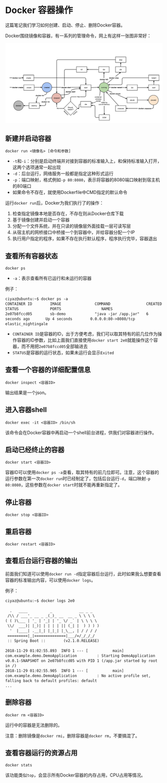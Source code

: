 # Docker 容器操作

这篇笔记我们学习如何创建、启动、停止、删除Docker容器。

Docker围绕镜像和容器，有一系列的管理命令，网上有这样一张图非常好：

![](res/1.png)

## 新建并启动容器

```
docker run <镜像名> [命令和参数]
```

* `-t`和`-i`：分别是启动终端并对接到容器的标准输入上，和保持标准输入打开，这两个选项通常一起出现
* `-d`：后台运行，网络服务一般都是指定这种形式运行
* `-p`：端口映射，格式例如`-p 80:8080`，表示将容器的8080端口映射到宿主机的80端口
* 如果命令不存在，就使用Dockerfile中CMD指定的默认命令

运行`docker run`后，Docker为我们执行了的操作：

1. 检查指定镜像本地是否存在，不存在则从Docker仓库下载
2. 基于镜像创建并启动一个容器
3. 分配一个文件系统，并在只读的镜像层外面挂载一层可读写层
4. 从宿主机的网桥接口中桥接一个到容器中，并给容器分配一个IP
5. 执行用户指定的程序，如果不存在执行默认程序，程序执行完毕，容器退出

## 查看所有容器状态

```
docker ps
```

* `-a`：表示查看所有已运行和未运行的容器

例子：
```
ciyaz@ubuntu:~$ docker ps -a
CONTAINER ID        IMAGE               COMMAND                CREATED             STATUS              PORTS                  NAMES
2e07b8fccd05        sb-demo             "java -jar /app.jar"   6 seconds ago       Up 4 seconds        0.0.0.0:80->8080/tcp   elastic_nightingale
```

* `CONTAINER ID`是容器的ID，出于方便考虑，我们可以取其特有的前几位作为操作容器的ID参数，比如上面我们直接使用`docker start 2e0`就能操作这个容器，而不用把`2e07b8fccd05`全部输进去
* `STATUS`是容器的运行状态，如果未运行会显示`Exited`

## 查看一个容器的详细配置信息

```
docker inspect <容器ID>
```

输出结果是一个json。

## 进入容器shell

```
docker exec -it <容器ID> /bin/sh
```

该命令会在Docker容器中再启动一个shell前台进程，供我们对容器进行操作。

## 启动已经终止的容器

```
docker start <容器ID>
```

容器ID可以使用`docker ps -a`查看，取其特有的前几位即可。注意，这个容器的运行参数在第一次`docker run`时已经制定了，包括后台运行`-d`，端口映射`-p 80:8080`，这些参数在`docker start`时就不能再重新指定了。

## 停止容器

```
docker stop <容器ID>
```

## 重启容器

```
docker restart <容器ID>
```

## 查看后台运行容器的输出

前面我们知道可以使用`docker run -d`指定容器后台运行，此时如果我么想要查看容器的标准输出内容，可以使用`docker logs`。

例子：
```
ciyaz@ubuntu:~$ docker logs 2e0

  .   ____          _            __ _ _
 /\\ / ___'_ __ _ _(_)_ __  __ _ \ \ \ \
( ( )\___ | '_ | '_| | '_ \/ _` | \ \ \ \
 \\/  ___)| |_)| | | | | || (_| |  ) ) ) )
  '  |____| .__|_| |_|_| |_\__, | / / / /
 =========|_|==============|___/=/_/_/_/
 :: Spring Boot ::        (v2.1.0.RELEASE)

2018-11-29 01:02:55.893  INFO 1 --- [           main] com.example.demo.DemoApplication         : Starting DemoApplication v0.0.1-SNAPSHOT on 2e07b8fccd05 with PID 1 (/app.jar started by root in /)
2018-11-29 01:02:55.905  INFO 1 --- [           main] com.example.demo.DemoApplication         : No active profile set, falling back to default profiles: default
...
```

## 删除容器

```
docker rm <容器ID>
```

运行中的容器是无法删除的。

注意：删除镜像是`docker rmi`，删除容器是`docker rm`，不要搞混了。

## 查看容器运行的资源占用

```
docker stats
```

该功能类似`top`，会显示所有Docker容器的内存占用，CPU占用等情况。
